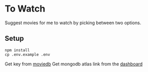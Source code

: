 # To Watch

Suggest movies for me to watch by picking between two options.

## Setup

```
npm install
cp .env.example .env
```

Get key from [moviedb](https://www.themoviedb.org/?language=en-GH)
Get mongodb atlas link from the [dashboard]()